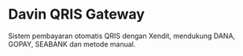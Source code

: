 # Davin QRIS Gateway

Sistem pembayaran otomatis QRIS dengan Xendit, mendukung DANA, GOPAY, SEABANK dan metode manual.